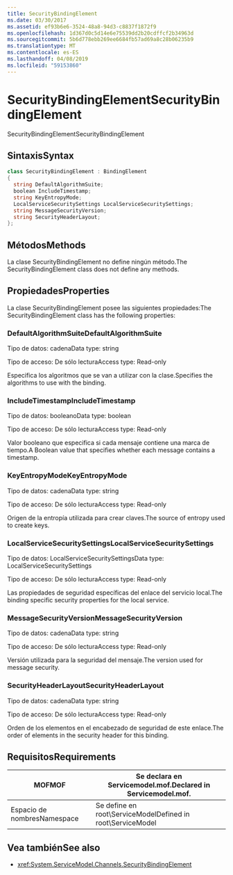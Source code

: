 ```yaml
---
title: SecurityBindingElement
ms.date: 03/30/2017
ms.assetid: ef93b6e6-3524-48a8-94d3-c8837f1872f9
ms.openlocfilehash: 1d367d0c5d14e6e75539dd2b20cdffcf2b34963d
ms.sourcegitcommit: 5b6d778ebb269ee6684fb57ad69a8c28b06235b9
ms.translationtype: MT
ms.contentlocale: es-ES
ms.lasthandoff: 04/08/2019
ms.locfileid: "59153860"
---
```

# <a name="securitybindingelement"></a><span data-ttu-id="5347f-102">SecurityBindingElement</span><span class="sxs-lookup"><span data-stu-id="5347f-102">SecurityBindingElement</span></span>
<span data-ttu-id="5347f-103">SecurityBindingElement</span><span class="sxs-lookup"><span data-stu-id="5347f-103">SecurityBindingElement</span></span>  
  
## <a name="syntax"></a><span data-ttu-id="5347f-104">Sintaxis</span><span class="sxs-lookup"><span data-stu-id="5347f-104">Syntax</span></span>  
  
```csharp
class SecurityBindingElement : BindingElement  
{  
  string DefaultAlgorithmSuite;  
  boolean IncludeTimestamp;  
  string KeyEntropyMode;  
  LocalServiceSecuritySettings LocalServiceSecuritySettings;  
  string MessageSecurityVersion;  
  string SecurityHeaderLayout;  
};  
```  
  
## <a name="methods"></a><span data-ttu-id="5347f-105">Métodos</span><span class="sxs-lookup"><span data-stu-id="5347f-105">Methods</span></span>  
 <span data-ttu-id="5347f-106">La clase SecurityBindingElement no define ningún método.</span><span class="sxs-lookup"><span data-stu-id="5347f-106">The SecurityBindingElement class does not define any methods.</span></span>  
  
## <a name="properties"></a><span data-ttu-id="5347f-107">Propiedades</span><span class="sxs-lookup"><span data-stu-id="5347f-107">Properties</span></span>  
 <span data-ttu-id="5347f-108">La clase SecurityBindingElement posee las siguientes propiedades:</span><span class="sxs-lookup"><span data-stu-id="5347f-108">The SecurityBindingElement class has the following properties:</span></span>  
  
### <a name="defaultalgorithmsuite"></a><span data-ttu-id="5347f-109">DefaultAlgorithmSuite</span><span class="sxs-lookup"><span data-stu-id="5347f-109">DefaultAlgorithmSuite</span></span>  
 <span data-ttu-id="5347f-110">Tipo de datos: cadena</span><span class="sxs-lookup"><span data-stu-id="5347f-110">Data type: string</span></span>  
  
 <span data-ttu-id="5347f-111">Tipo de acceso: De sólo lectura</span><span class="sxs-lookup"><span data-stu-id="5347f-111">Access type: Read-only</span></span>  
  
 <span data-ttu-id="5347f-112">Especifica los algoritmos que se van a utilizar con la clase.</span><span class="sxs-lookup"><span data-stu-id="5347f-112">Specifies the algorithms to use with the binding.</span></span>  
  
### <a name="includetimestamp"></a><span data-ttu-id="5347f-113">IncludeTimestamp</span><span class="sxs-lookup"><span data-stu-id="5347f-113">IncludeTimestamp</span></span>  
 <span data-ttu-id="5347f-114">Tipo de datos: booleano</span><span class="sxs-lookup"><span data-stu-id="5347f-114">Data type: boolean</span></span>  
  
 <span data-ttu-id="5347f-115">Tipo de acceso: De sólo lectura</span><span class="sxs-lookup"><span data-stu-id="5347f-115">Access type: Read-only</span></span>  
  
 <span data-ttu-id="5347f-116">Valor booleano que especifica si cada mensaje contiene una marca de tiempo.</span><span class="sxs-lookup"><span data-stu-id="5347f-116">A Boolean value that specifies whether each message contains a timestamp.</span></span>  
  
### <a name="keyentropymode"></a><span data-ttu-id="5347f-117">KeyEntropyMode</span><span class="sxs-lookup"><span data-stu-id="5347f-117">KeyEntropyMode</span></span>  
 <span data-ttu-id="5347f-118">Tipo de datos: cadena</span><span class="sxs-lookup"><span data-stu-id="5347f-118">Data type: string</span></span>  
  
 <span data-ttu-id="5347f-119">Tipo de acceso: De sólo lectura</span><span class="sxs-lookup"><span data-stu-id="5347f-119">Access type: Read-only</span></span>  
  
 <span data-ttu-id="5347f-120">Origen de la entropía utilizada para crear claves.</span><span class="sxs-lookup"><span data-stu-id="5347f-120">The source of entropy used to create keys.</span></span>  
  
### <a name="localservicesecuritysettings"></a><span data-ttu-id="5347f-121">LocalServiceSecuritySettings</span><span class="sxs-lookup"><span data-stu-id="5347f-121">LocalServiceSecuritySettings</span></span>  
 <span data-ttu-id="5347f-122">Tipo de datos: LocalServiceSecuritySettings</span><span class="sxs-lookup"><span data-stu-id="5347f-122">Data type: LocalServiceSecuritySettings</span></span>  
  
 <span data-ttu-id="5347f-123">Tipo de acceso: De sólo lectura</span><span class="sxs-lookup"><span data-stu-id="5347f-123">Access type: Read-only</span></span>  
  
 <span data-ttu-id="5347f-124">Las propiedades de seguridad específicas del enlace del servicio local.</span><span class="sxs-lookup"><span data-stu-id="5347f-124">The binding specific security properties for the local service.</span></span>  
  
### <a name="messagesecurityversion"></a><span data-ttu-id="5347f-125">MessageSecurityVersion</span><span class="sxs-lookup"><span data-stu-id="5347f-125">MessageSecurityVersion</span></span>  
 <span data-ttu-id="5347f-126">Tipo de datos: cadena</span><span class="sxs-lookup"><span data-stu-id="5347f-126">Data type: string</span></span>  
  
 <span data-ttu-id="5347f-127">Tipo de acceso: De sólo lectura</span><span class="sxs-lookup"><span data-stu-id="5347f-127">Access type: Read-only</span></span>  
  
 <span data-ttu-id="5347f-128">Versión utilizada para la seguridad del mensaje.</span><span class="sxs-lookup"><span data-stu-id="5347f-128">The version used for message security.</span></span>  
  
### <a name="securityheaderlayout"></a><span data-ttu-id="5347f-129">SecurityHeaderLayout</span><span class="sxs-lookup"><span data-stu-id="5347f-129">SecurityHeaderLayout</span></span>  
 <span data-ttu-id="5347f-130">Tipo de datos: cadena</span><span class="sxs-lookup"><span data-stu-id="5347f-130">Data type: string</span></span>  
  
 <span data-ttu-id="5347f-131">Tipo de acceso: De sólo lectura</span><span class="sxs-lookup"><span data-stu-id="5347f-131">Access type: Read-only</span></span>  
  
 <span data-ttu-id="5347f-132">Orden de los elementos en el encabezado de seguridad de este enlace.</span><span class="sxs-lookup"><span data-stu-id="5347f-132">The order of elements in the security header for this binding.</span></span>  
  
## <a name="requirements"></a><span data-ttu-id="5347f-133">Requisitos</span><span class="sxs-lookup"><span data-stu-id="5347f-133">Requirements</span></span>  
  
|<span data-ttu-id="5347f-134">MOF</span><span class="sxs-lookup"><span data-stu-id="5347f-134">MOF</span></span>|<span data-ttu-id="5347f-135">Se declara en Servicemodel.mof.</span><span class="sxs-lookup"><span data-stu-id="5347f-135">Declared in Servicemodel.mof.</span></span>|  
|---------|-----------------------------------|  
|<span data-ttu-id="5347f-136">Espacio de nombres</span><span class="sxs-lookup"><span data-stu-id="5347f-136">Namespace</span></span>|<span data-ttu-id="5347f-137">Se define en root\ServiceModel</span><span class="sxs-lookup"><span data-stu-id="5347f-137">Defined in root\ServiceModel</span></span>|  
  
## <a name="see-also"></a><span data-ttu-id="5347f-138">Vea también</span><span class="sxs-lookup"><span data-stu-id="5347f-138">See also</span></span>

- <xref:System.ServiceModel.Channels.SecurityBindingElement>
